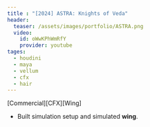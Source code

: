 ```yaml
---
title : "[2024] ASTRA: Knights of Veda"
header:
  teaser: /assets/images/portfolio/ASTRA.png
  video:
    id: oWwKPhWmRfY
    provider: youtube
tages:
  - houdini
  - maya
  - vellum
  - cfx
  - hair
---
```


[Commercial][CFX][Wing]

- Built simulation setup and simulated **wing**.